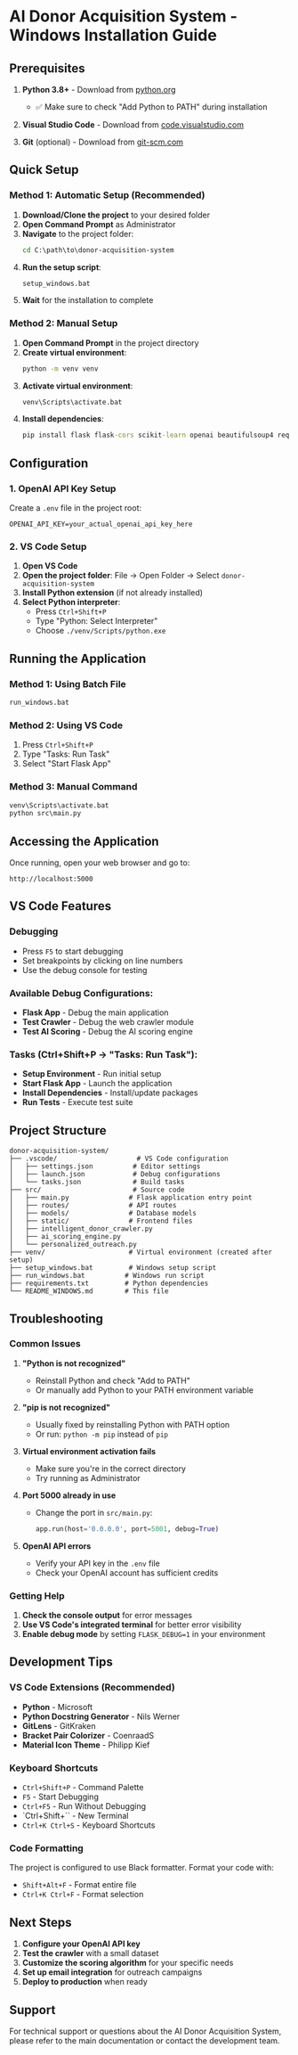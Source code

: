 # AI Donor Acquisition System - Windows Installation Guide

## Prerequisites

1. **Python 3.8+** - Download from [python.org](https://www.python.org/downloads/)
   - ✅ Make sure to check "Add Python to PATH" during installation
   
2. **Visual Studio Code** - Download from [code.visualstudio.com](https://code.visualstudio.com/)

3. **Git** (optional) - Download from [git-scm.com](https://git-scm.com/)

## Quick Setup

### Method 1: Automatic Setup (Recommended)

1. **Download/Clone the project** to your desired folder
2. **Open Command Prompt** as Administrator
3. **Navigate** to the project folder:
   ```cmd
   cd C:\path\to\donor-acquisition-system
   ```
4. **Run the setup script**:
   ```cmd
   setup_windows.bat
   ```
5. **Wait** for the installation to complete

### Method 2: Manual Setup

1. **Open Command Prompt** in the project directory
2. **Create virtual environment**:
   ```cmd
   python -m venv venv
   ```
3. **Activate virtual environment**:
   ```cmd
   venv\Scripts\activate.bat
   ```
4. **Install dependencies**:
   ```cmd
   pip install flask flask-cors scikit-learn openai beautifulsoup4 requests sqlalchemy flask-sqlalchemy
   ```

## Configuration

### 1. OpenAI API Key Setup

Create a `.env` file in the project root:
```
OPENAI_API_KEY=your_actual_openai_api_key_here
```

### 2. VS Code Setup

1. **Open VS Code**
2. **Open the project folder**: File → Open Folder → Select `donor-acquisition-system`
3. **Install Python extension** (if not already installed)
4. **Select Python interpreter**: 
   - Press `Ctrl+Shift+P`
   - Type "Python: Select Interpreter"
   - Choose `./venv/Scripts/python.exe`

## Running the Application

### Method 1: Using Batch File
```cmd
run_windows.bat
```

### Method 2: Using VS Code
1. Press `Ctrl+Shift+P`
2. Type "Tasks: Run Task"
3. Select "Start Flask App"

### Method 3: Manual Command
```cmd
venv\Scripts\activate.bat
python src\main.py
```

## Accessing the Application

Once running, open your web browser and go to:
```
http://localhost:5000
```

## VS Code Features

### Debugging
- Press `F5` to start debugging
- Set breakpoints by clicking on line numbers
- Use the debug console for testing

### Available Debug Configurations:
- **Flask App** - Debug the main application
- **Test Crawler** - Debug the web crawler module
- **Test AI Scoring** - Debug the AI scoring engine

### Tasks (Ctrl+Shift+P → "Tasks: Run Task"):
- **Setup Environment** - Run initial setup
- **Start Flask App** - Launch the application
- **Install Dependencies** - Install/update packages
- **Run Tests** - Execute test suite

## Project Structure

```
donor-acquisition-system/
├── .vscode/                    # VS Code configuration
│   ├── settings.json          # Editor settings
│   ├── launch.json            # Debug configurations
│   └── tasks.json             # Build tasks
├── src/                       # Source code
│   ├── main.py               # Flask application entry point
│   ├── routes/               # API routes
│   ├── models/               # Database models
│   ├── static/               # Frontend files
│   ├── intelligent_donor_crawler.py
│   ├── ai_scoring_engine.py
│   └── personalized_outreach.py
├── venv/                     # Virtual environment (created after setup)
├── setup_windows.bat         # Windows setup script
├── run_windows.bat          # Windows run script
├── requirements.txt         # Python dependencies
└── README_WINDOWS.md        # This file
```

## Troubleshooting

### Common Issues

1. **"Python is not recognized"**
   - Reinstall Python and check "Add to PATH"
   - Or manually add Python to your PATH environment variable

2. **"pip is not recognized"**
   - Usually fixed by reinstalling Python with PATH option
   - Or run: `python -m pip` instead of `pip`

3. **Virtual environment activation fails**
   - Make sure you're in the correct directory
   - Try running as Administrator

4. **Port 5000 already in use**
   - Change the port in `src/main.py`:
     ```python
     app.run(host='0.0.0.0', port=5001, debug=True)
     ```

5. **OpenAI API errors**
   - Verify your API key in the `.env` file
   - Check your OpenAI account has sufficient credits

### Getting Help

1. **Check the console output** for error messages
2. **Use VS Code's integrated terminal** for better error visibility
3. **Enable debug mode** by setting `FLASK_DEBUG=1` in your environment

## Development Tips

### VS Code Extensions (Recommended)
- **Python** - Microsoft
- **Python Docstring Generator** - Nils Werner
- **GitLens** - GitKraken
- **Bracket Pair Colorizer** - CoenraadS
- **Material Icon Theme** - Philipp Kief

### Keyboard Shortcuts
- `Ctrl+Shift+P` - Command Palette
- `F5` - Start Debugging
- `Ctrl+F5` - Run Without Debugging
- `Ctrl+Shift+\`` - New Terminal
- `Ctrl+K Ctrl+S` - Keyboard Shortcuts

### Code Formatting
The project is configured to use Black formatter. Format your code with:
- `Shift+Alt+F` - Format entire file
- `Ctrl+K Ctrl+F` - Format selection

## Next Steps

1. **Configure your OpenAI API key**
2. **Test the crawler** with a small dataset
3. **Customize the scoring algorithm** for your specific needs
4. **Set up email integration** for outreach campaigns
5. **Deploy to production** when ready

## Support

For technical support or questions about the AI Donor Acquisition System, please refer to the main documentation or contact the development team.

